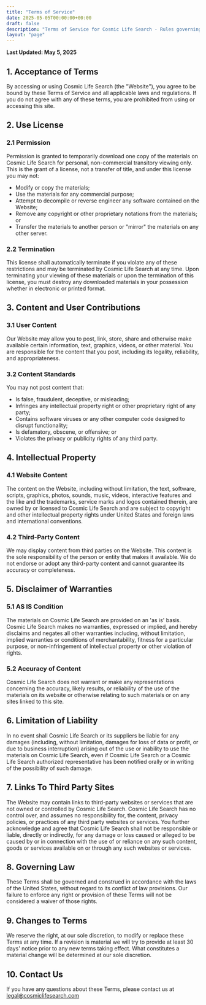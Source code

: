 ```yaml
---
title: "Terms of Service"
date: 2025-05-05T00:00:00+00:00
draft: false
description: "Terms of Service for Cosmic Life Search - Rules governing the use of our website and services."
layout: "page"
---
```


**Last Updated: May 5, 2025**

## 1. Acceptance of Terms

By accessing or using Cosmic Life Search (the "Website"), you agree to be bound by these Terms of Service and all applicable laws and regulations. If you do not agree with any of these terms, you are prohibited from using or accessing this site.

## 2. Use License

### 2.1 Permission
Permission is granted to temporarily download one copy of the materials on Cosmic Life Search for personal, non-commercial transitory viewing only. This is the grant of a license, not a transfer of title, and under this license you may not:
- Modify or copy the materials;
- Use the materials for any commercial purpose;
- Attempt to decompile or reverse engineer any software contained on the Website;
- Remove any copyright or other proprietary notations from the materials; or
- Transfer the materials to another person or "mirror" the materials on any other server.

### 2.2 Termination
This license shall automatically terminate if you violate any of these restrictions and may be terminated by Cosmic Life Search at any time. Upon terminating your viewing of these materials or upon the termination of this license, you must destroy any downloaded materials in your possession whether in electronic or printed format.

## 3. Content and User Contributions

### 3.1 User Content
Our Website may allow you to post, link, store, share and otherwise make available certain information, text, graphics, videos, or other material. You are responsible for the content that you post, including its legality, reliability, and appropriateness.

### 3.2 Content Standards
You may not post content that:
- Is false, fraudulent, deceptive, or misleading;
- Infringes any intellectual property right or other proprietary right of any party;
- Contains software viruses or any other computer code designed to disrupt functionality;
- Is defamatory, obscene, or offensive; or
- Violates the privacy or publicity rights of any third party.

## 4. Intellectual Property

### 4.1 Website Content
The content on the Website, including without limitation, the text, software, scripts, graphics, photos, sounds, music, videos, interactive features and the like and the trademarks, service marks and logos contained therein, are owned by or licensed to Cosmic Life Search and are subject to copyright and other intellectual property rights under United States and foreign laws and international conventions.

### 4.2 Third-Party Content
We may display content from third parties on the Website. This content is the sole responsibility of the person or entity that makes it available. We do not endorse or adopt any third-party content and cannot guarantee its accuracy or completeness.

## 5. Disclaimer of Warranties

### 5.1 AS IS Condition
The materials on Cosmic Life Search are provided on an 'as is' basis. Cosmic Life Search makes no warranties, expressed or implied, and hereby disclaims and negates all other warranties including, without limitation, implied warranties or conditions of merchantability, fitness for a particular purpose, or non-infringement of intellectual property or other violation of rights.

### 5.2 Accuracy of Content
Cosmic Life Search does not warrant or make any representations concerning the accuracy, likely results, or reliability of the use of the materials on its website or otherwise relating to such materials or on any sites linked to this site.

## 6. Limitation of Liability

In no event shall Cosmic Life Search or its suppliers be liable for any damages (including, without limitation, damages for loss of data or profit, or due to business interruption) arising out of the use or inability to use the materials on Cosmic Life Search, even if Cosmic Life Search or a Cosmic Life Search authorized representative has been notified orally or in writing of the possibility of such damage.

## 7. Links To Third Party Sites

The Website may contain links to third-party websites or services that are not owned or controlled by Cosmic Life Search. Cosmic Life Search has no control over, and assumes no responsibility for, the content, privacy policies, or practices of any third party websites or services. You further acknowledge and agree that Cosmic Life Search shall not be responsible or liable, directly or indirectly, for any damage or loss caused or alleged to be caused by or in connection with the use of or reliance on any such content, goods or services available on or through any such websites or services.

## 8. Governing Law

These Terms shall be governed and construed in accordance with the laws of the United States, without regard to its conflict of law provisions. Our failure to enforce any right or provision of these Terms will not be considered a waiver of those rights.

## 9. Changes to Terms

We reserve the right, at our sole discretion, to modify or replace these Terms at any time. If a revision is material we will try to provide at least 30 days' notice prior to any new terms taking effect. What constitutes a material change will be determined at our sole discretion.

## 10. Contact Us

If you have any questions about these Terms, please contact us at legal@cosmiclifesearch.com